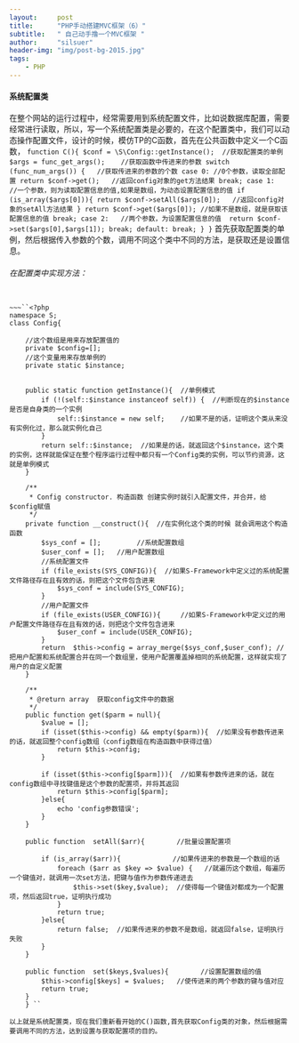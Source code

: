 ```yaml
---
layout:     post
title:      "PHP手动搭建MVC框架（6）"
subtitle:   " 自己动手撸一个MVC框架 "
author:     "silsuer"
header-img: "img/post-bg-2015.jpg"
tags:
    - PHP
---
```


#### 系统配置类
   在整个网站的运行过程中，经常需要用到系统配置文件，比如说数据库配置，需要经常进行读取，所以，写一个系统配置类是必要的，在这个配置类中，我们可以动态操作配置文件，设计的时候，模仿TP的C函数，首先在公共函数中定义一个C函数，
   ``function C(){
    $conf = \S\Config::getInstance();  //获取配置类的单例
    $args = func_get_args();    //获取函数中传进来的参数
    switch (func_num_args()) {   //获取传进来的参数的个数
        case 0: //0个参数，读取全部配置
            return $conf->get();   //返回config对象的get方法结果
            break;
        case 1:   //一个参数，则为读取配置信息的值,如果是数组，为动态设置配置信息的值
            if (is_array($args[0])){
                return $conf->setAll($args[0]);   //返回config对象的setAll方法结果
            }
            return $conf->get($args[0]); //如果不是数组，就是获取该配置信息的值
            break;
        case 2:   //两个参数，为设置配置信息的值 
            return $conf->set($args[0],$args[1]);
            break;
        default:
            break;
    }
}``
首先获取配置类的单例，然后根据传入参数的个数，调用不同这个类中不同的方法，是获取还是设置信息。
###### 在配置类中实现方法：
~~~

~~~``<?php
namespace S;
class Config{
        
    //这个数组是用来存放配置值的
    private $config=[];
    //这个变量用来存放单例的
    private static $instance;

   
    public static function getInstance(){  //单例模式
        if (!(self::$instance instanceof self)) {  //判断现在的$instance是否是自身类的一个实例
            self::$instance = new self;    //如果不是的话，证明这个类从来没有实例化过，那么就实例化自己
        }
        return self::$instance;  //如果是的话，就返回这个$instance，这个类的实例，这样就能保证在整个程序运行过程中都只有一个Config类的实例，可以节约资源，这就是单例模式
    }

    /**
     * Config constructor. 构造函数 创建实例时就引入配置文件，并合并，给$config赋值
     */
    private function __construct(){  //在实例化这个类的时候 就会调用这个构造函数
        $sys_conf = [];         //系统配置数组
        $user_conf = [];   //用户配置数组
        //系统配置文件
        if (file_exists(SYS_CONFIG)){  //如果S-Framework中定义过的系统配置文件路径存在且有效的话，则把这个文件包含进来
            $sys_conf = include(SYS_CONFIG);
        }
        //用户配置文件
        if (file_exists(USER_CONFIG)){     //如果S-Framework中定义过的用户配置文件路径存在且有效的话，则把这个文件包含进来
            $user_conf = include(USER_CONFIG);
        }
        return  $this->config = array_merge($sys_conf,$user_conf); //把用户配置和系统配置合并在同一个数组里，使用户配置覆盖掉相同的系统配置，这样就实现了用户的自定义配置
    }

    /**
     * @return array  获取config文件中的数据
     */
    public function get($parm = null){   
        $value = [];
        if (isset($this->config) && empty($parm)){  //如果没有参数传进来的话，就返回整个config数组（config数组在构造函数中获得过值）
            return $this->config;
        }

        if (isset($this->config[$parm])){  //如果有参数传进来的话，就在config数组中寻找键值是这个参数的配置项，并将其返回
            return $this->config[$parm];
        }else{
            echo 'config参数错误';
        }
    }

    public function  setAll($arr){        //批量设置配置项

        if (is_array($arr)){             //如果传进来的参数是一个数组的话
            foreach ($arr as $key => $value) {   //就遍历这个数组，每遍历一个键值对，就调用一次set方法，把键与值作为参数传递进去
                $this->set($key,$value);  //使得每一个键值对都成为一个配置项，然后返回true，证明执行成功
            }
            return true;
        }else{
            return false;  //如果传进来的参数不是数组，就返回false，证明执行失败
        }
    }

    public function  set($keys,$values){        //设置配置数组的值
        $this->config[$keys] = $values;   //使传进来的两个参数的键与值对应
        return true;
    }
    } ``
    
以上就是系统配置类，现在我们重新看开始的C()函数,首先获取Config类的对象，然后根据需要调用不同的方法，达到设置与获取配置项的目的。